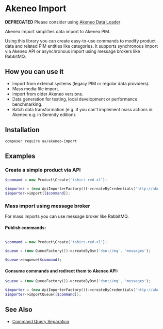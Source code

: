 # Akeneo Import

**DEPRECATED** Please consider using [Akeneo Data Loader](https://github.com/a-ast/akeneo-data-loader)

Akeneo Import simplifies data import to Akeneo PIM.

Using this library you can create easy-to-use commands to modify product data and related PIM entities
like categories.
It supports synchronous import via Akeneo API or asynchronous import 
using message brokers like RabbitMQ.


## How you can use it

* Import from external systems (legacy PIM or regular data providers). 
* Mass media file import. 
* Import from older Akeneo versions.
* Data generation for testing, local development or performance benchmarking.
* Batch data transformation (e.g. if you can't implement mass actions in Akeneo e.g. in Serenity edition).


## Installation
```
composer require aa/akeneo-import
```

## Examples

### Create a simple product via API
 
```php
$command = new Product\Create('tshirt-red-xl');

$importer = (new ApiImporterFactory())->createByCredentials('http://akeneo', 'client_id', 'secret', 'user', 'pass');
$importer->import([$command]);

``` 

### Mass import using message broker 

For mass imports you can use message broker like RabbitMQ.

#### Publish commands:

```php

$command = new Product\Create('tshirt-red-xl');

$queue = (new QueueFactory())->createByDsn('dsn://mq', 'messages');

$queue->enqueue($command);

``` 

#### Consume commands and redirect them to Akeneo API:

```php
$queue = (new QueueFactory())->createByDsn('dsn://mq', 'messages');

$importer = (new ApiImporterFactory())->createByCredentials('http://akeneo', 'client_id', 'secret', 'user', 'pass');
$importer->importQueue([$command]);

```  


## See Also

* [Command Query Separation](https://martinfowler.com/bliki/CommandQuerySeparation.html)
